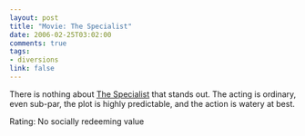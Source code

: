 ```yaml
--- 
layout: post
title: "Movie: The Specialist"
date: 2006-02-25T03:02:00
comments: true
tags:
- diversions
link: false
---
```

There is nothing about <a href="http://imdb.com/title/tt0111255/" title="The Specialist">The Specialist</a> that stands out. The acting is ordinary, even sub-par, the plot is highly predictable, and the action is watery at best.

Rating: No socially redeeming value
